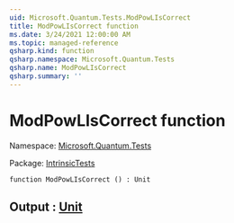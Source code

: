 ```yaml
---
uid: Microsoft.Quantum.Tests.ModPowLIsCorrect
title: ModPowLIsCorrect function
ms.date: 3/24/2021 12:00:00 AM
ms.topic: managed-reference
qsharp.kind: function
qsharp.namespace: Microsoft.Quantum.Tests
qsharp.name: ModPowLIsCorrect
qsharp.summary: ''
---
```


# ModPowLIsCorrect function

Namespace: [Microsoft.Quantum.Tests](xref:Microsoft.Quantum.Tests)

Package: [IntrinsicTests](https://nuget.org/packages/IntrinsicTests)




```qsharp
function ModPowLIsCorrect () : Unit
```


## Output : [Unit](xref:microsoft.quantum.lang-ref.unit)

